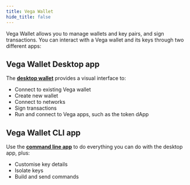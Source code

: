 ```yaml
---
title: Vega Wallet
hide_title: false
---
```


Vega Wallet allows you to manage wallets and key pairs, and sign transactions. You can interact with a Vega wallet and its keys through two different apps: 

## Vega Wallet Desktop app
The **[desktop wallet](./desktop-app/)** provides a visual interface to: 
* Connect to existing Vega wallet
* Create new wallet 
* Connect to networks
* Sign transactions
* Run and connect to Vega apps, such as the token dApp

## Vega Wallet CLI app
Use the **[command line app](./cli-wallet/)** to do everything you can do with the desktop app, plus:
* Customise key details 
* Isolate keys
* Build and send commands